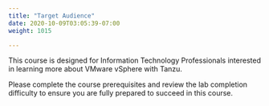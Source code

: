 ```yaml
---
title: "Target Audience"
date: 2020-10-09T03:05:39-07:00
weight: 1015

---
```

This course is designed for Information Technology Professionals
interested in learning more about VMware vSphere with Tanzu.

Please complete the course prerequisites and review the lab completion
difficulty to ensure you are fully prepared to succeed in this course.
